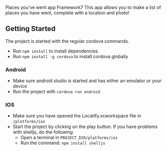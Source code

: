  Places you've went app Framework7
This app allows you to make a list of places you have went, complete with a location and photo!

## Getting Started

The project is started with the regular cordova commands.

- Run `npm install` to install dependencies.
- Run `npm install -g cordova` to install cordova globally

### Android
- Make sure android studio is started and has either an emulator or your device
- Run the project with `cordova run android`

### IOS
- Make sure you have opened the Locatify.xcworkspace file in `/platforms/ios`
- Start the project by clicking on the play button. If you have problems with shelljs, do the following
  - Open a terminal in `PROJECT_DIR/platforms/ios`
  - Run the command: `npm install shelljs`
